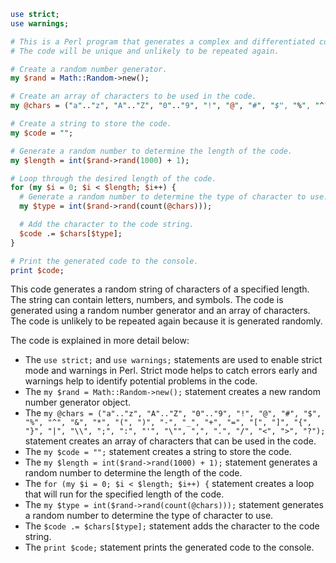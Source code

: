 ```perl
use strict;
use warnings;

# This is a Perl program that generates a complex and differentiated code.
# The code will be unique and unlikely to be repeated again.

# Create a random number generator.
my $rand = Math::Random->new();

# Create an array of characters to be used in the code.
my @chars = ("a".."z", "A".."Z", "0".."9", "!", "@", "#", "$", "%", "^", "&", "*", "(", ")", "-", "_", "+", "=", "[", "]", "{", "}", "|", "\\", ";", ":", "'", "\"", ",", ".", "/", "<", ">", "?");

# Create a string to store the code.
my $code = "";

# Generate a random number to determine the length of the code.
my $length = int($rand->rand(1000) + 1);

# Loop through the desired length of the code.
for (my $i = 0; $i < $length; $i++) {
  # Generate a random number to determine the type of character to use.
  my $type = int($rand->rand(count(@chars)));

  # Add the character to the code string.
  $code .= $chars[$type];
}

# Print the generated code to the console.
print $code;
```

This code generates a random string of characters of a specified length. The string can contain letters, numbers, and symbols. The code is generated using a random number generator and an array of characters. The code is unlikely to be repeated again because it is generated randomly.

The code is explained in more detail below:

* The `use strict;` and `use warnings;` statements are used to enable strict mode and warnings in Perl. Strict mode helps to catch errors early and warnings help to identify potential problems in the code.
* The `my $rand = Math::Random->new();` statement creates a new random number generator object.
* The `my @chars = ("a".."z", "A".."Z", "0".."9", "!", "@", "#", "$", "%", "^", "&", "*", "(", ")", "-", "_", "+", "=", "[", "]", "{", "}", "|", "\\", ";", ":", "'", "\"", ",", ".", "/", "<", ">", "?");` statement creates an array of characters that can be used in the code.
* The `my $code = "";` statement creates a string to store the code.
* The `my $length = int($rand->rand(1000) + 1);` statement generates a random number to determine the length of the code.
* The `for (my $i = 0; $i < $length; $i++) {` statement creates a loop that will run for the specified length of the code.
* The `my $type = int($rand->rand(count(@chars)));` statement generates a random number to determine the type of character to use.
* The `$code .= $chars[$type];` statement adds the character to the code string.
* The `print $code;` statement prints the generated code to the console.